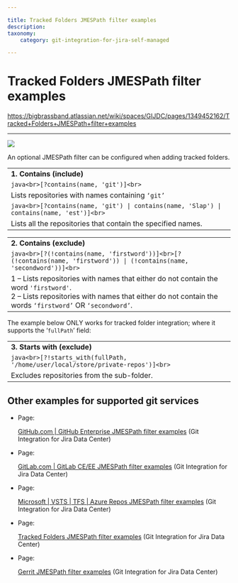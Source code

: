 ```yaml
---

title: Tracked Folders JMESPath filter examples
description:
taxonomy:
    category: git-integration-for-jira-self-managed

---
```


# Tracked Folders JMESPath filter examples

<https://bigbrassband.atlassian.net/wiki/spaces/GIJDC/pages/1349452162/Tracked+Folders+JMESPath+filter+examples>

* * *

![](https://bigbrassband.atlassian.net/wiki/download/thumbnails/1349452162/tracked-folder-mobile-custom3.png?version=1&modificationDate=1615471430424&cacheVersion=1&api=v2&width=340&height=76)

An optional JMESPath filter can be configured when adding tracked folders.

|     |
| --- |
| **1\. Contains (include)** |
| ```java<br>[?contains(name, 'git')]<br>``` |
| Lists repositories with names containing `‘git’` |
| ```java<br>[?contains(name, 'git') \| contains(name, 'Slap') \| contains(name, 'est')]<br>``` |
| Lists all the repositories that contain the specified names. |

|     |
| --- |
| **2\. Contains (exclude)** |
| ```java<br>[?(!contains(name, 'firstword'))]<br>[?(!contains(name, 'firstword')) \| (!contains(name, 'secondword'))]<br>``` |
| 1 – Lists repositories with names that either do not contain the word `'firstword'`.  <br>2 – Lists repositories with names that either do not contain the words `‘firstword’` OR `‘secondword’`. |

The example below ONLY works for tracked folder integration; where it supports the ‘`fullPath`’ field:

|     |
| --- |
| **3\. Starts with (exclude)** |
| ```java<br>[?!starts_with(fullPath, '/home/user/local/store/private-repos')]<br>``` |
| Excludes repositories from the sub-folder. |

## Other examples for supported git services

*   Page:
    
    [GitHub.com | GitHub Enterprise JMESPath filter examples](/wiki/spaces/GIJDC/pages/1353482464/GitHub.com+%7C+GitHub+Enterprise+JMESPath+filter+examples) (Git Integration for Jira Data Center)
    
*   Page:
    
    [GitLab.com | GitLab CE/EE JMESPath filter examples](/wiki/spaces/GIJDC/pages/1352663492) (Git Integration for Jira Data Center)
    
*   Page:
    
    [Microsoft | VSTS | TFS | Azure Repos JMESPath filter examples](/wiki/spaces/GIJDC/pages/1352663519/Microsoft+%7C+VSTS+%7C+TFS+%7C+Azure+Repos+JMESPath+filter+examples) (Git Integration for Jira Data Center)
    
*   Page:
    
    [Tracked Folders JMESPath filter examples](/wiki/spaces/GIJDC/pages/1349452162/Tracked+Folders+JMESPath+filter+examples) (Git Integration for Jira Data Center)
    
*   Page:
    
    [Gerrit JMESPath filter examples](/wiki/spaces/GIJDC/pages/1897431057/Gerrit+JMESPath+filter+examples) (Git Integration for Jira Data Center)